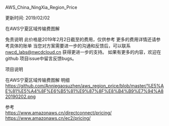 AWS_China_NingXia_Region_Price

更新时间: 2019/02/02

在AWS宁夏区域传输费图解

免责说明
此价格是2019年2月2日截至的费用，仅供参考
更多的费用详情还请参考具体的账单
当您对方案需要进一步的沟通和反馈后，可以联系 nwcd_labs@nwcdcloud.cn 获得更进一步的支持。
如果有更多的内容，欢迎在 github 项目issue中留言反馈bugs。

项目说明


在AWS宁夏区域传输费图解 明细
<image>https://github.com/Anniegaosuzhen/aws_region_price/blob/master/%E5%AE%81%E5%A4%8F%E6%B5%81%E9%87%8F%E8%B4%B9%E7%94%A820190202.png


参考
<br>https://www.amazonaws.cn/directconnect/pricing/
<br>https://www.amazonaws.cn/ec2/pricing/
